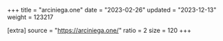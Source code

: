 +++
title = "arciniega.one"
date = "2023-02-26"
updated = "2023-12-13"
weight = 123217

[extra]
source = "https://arciniega.one/"
ratio = 2
size = 120
+++
